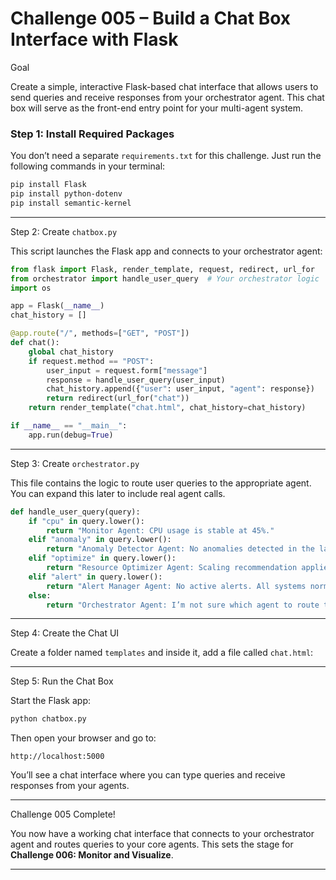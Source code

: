 <h1>Challenge 005 – Build a Chat Box Interface with Flask</h1>

Goal

Create a simple, interactive Flask-based chat interface that allows users to send queries and receive responses from your orchestrator agent. This chat box will serve as the front-end entry point for your multi-agent system.


<h3> Step 1: Install Required Packages </h3>

You don’t need a separate `requirements.txt` for this challenge. Just run the following commands in your terminal:

```bash
pip install Flask
pip install python-dotenv
pip install semantic-kernel
```

***

Step 2: Create `chatbox.py`

This script launches the Flask app and connects to your orchestrator agent:

```python
from flask import Flask, render_template, request, redirect, url_for
from orchestrator import handle_user_query  # Your orchestrator logic
import os

app = Flask(__name__)
chat_history = []

@app.route("/", methods=["GET", "POST"])
def chat():
    global chat_history
    if request.method == "POST":
        user_input = request.form["message"]
        response = handle_user_query(user_input)
        chat_history.append({"user": user_input, "agent": response})
        return redirect(url_for("chat"))
    return render_template("chat.html", chat_history=chat_history)

if __name__ == "__main__":
    app.run(debug=True)
```

***

Step 3: Create `orchestrator.py`

This file contains the logic to route user queries to the appropriate agent. You can expand this later to include real agent calls.

```python
def handle_user_query(query):
    if "cpu" in query.lower():
        return "Monitor Agent: CPU usage is stable at 45%."
    elif "anomaly" in query.lower():
        return "Anomaly Detector Agent: No anomalies detected in the last 24 hours."
    elif "optimize" in query.lower():
        return "Resource Optimizer Agent: Scaling recommendation applied to VM group A."
    elif "alert" in query.lower():
        return "Alert Manager Agent: No active alerts. All systems normal."
    else:
        return "Orchestrator Agent: I’m not sure which agent to route this to. Can you clarify?"
```

***

Step 4: Create the Chat UI

Create a folder named `templates` and inside it, add a file called `chat.html`:

***

Step 5: Run the Chat Box

Start the Flask app:

```bash
python chatbox.py
```

Then open your browser and go to:

    http://localhost:5000

You’ll see a chat interface where you can type queries and receive responses from your agents.

***

Challenge 005 Complete!

You now have a working chat interface that connects to your orchestrator agent and routes queries to your core agents. This sets the stage for **Challenge 006: Monitor and Visualize**.

***

